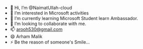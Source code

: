 - 👋 Hi, I’m @NaimatUllah-cloud
- 👀 I’m interested in Microsoft activities
- 🌱 I’m currently learning Microsoft Student learn Ambassador. 
- 💞️ I’m looking to collaborate with me.
- 📫 arooh530@gmail.com
- 😄 Arham Malik
- ⚡ Be the reason of someone's Smile...

<!---
NaimatUllah-cloud/NaimatUllah-cloud is a ✨ special ✨ repository because its `README.md` (this file) appears on your GitHub profile.
You can click the Preview link to take a look at your changes.
--->

